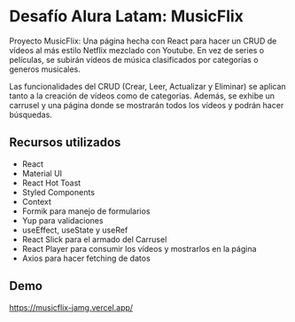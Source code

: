  # Desafío Alura Latam: MusicFlix

Proyecto MusicFlix: Una página hecha con React para hacer un CRUD de vídeos al más estilo Netflix mezclado con Youtube. En vez de series o películas, se subirán vídeos de música clasificados por categorías o generos musicales.

Las funcionalidades del CRUD (Crear, Leer, Actualizar y Eliminar) se aplican tanto a la creación de vídeos como de categorías. Además, se exhibe un carrusel y una página donde se mostrarán todos los vídeos y podrán hacer búsquedas. 

## Recursos utilizados

- React
- Material UI
- React Hot Toast
- Styled Components
- Context
- Formik para manejo de formularios
- Yup para validaciones
- useEffect, useState y useRef
- React Slick para el armado del Carrusel
- React Player para consumir los vídeos y mostrarlos en la página
- Axios para hacer fetching de datos

## Demo
https://musicflix-jamg.vercel.app/